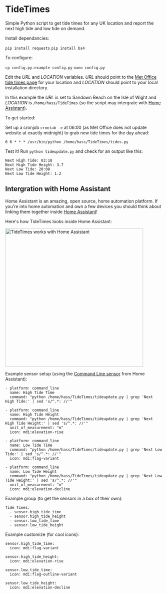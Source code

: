 # TideTimes
Simple Python script to get tide times for any UK location and report the next high tide and low tide on demand.

Install dependancies:

```pip install requests```
```pip install bs4```
    
To configure:

```cp config.py.example config.py```
```nano config.py```

Edit the *URL* and *LOCATION* variables. *URL* should point to the [Met Office tide times page](http://www.metoffice.gov.uk/public/weather/tide-times) for your location and *LOCATION* should point to your local installation directory.

In this example the *URL* is set to Sandown Beach on the Isle of Wight and *LOCATION* is `/home/hass/TideTimes` (so the script may intergrate with [Home Assistant](https://home-assistant.io/)).

To get started:

Set up a cronjob `crontab -e` at 06:00 (as Met Office does not update website at exactly midnight) to grab new tide times for the day ahead:

```0 6 * * * /usr/bin/python /home/hass/TideTimes/tides.py```

Test it! Run `python tideupdate.py` and check for an output like this:

```
Next High Tide: 03:18
Next High Tide Height: 3.7
Next Low Tide: 20:08
Next Low Tide Height: 1.2
```

## Intergration with Home Assistant

Home Assistant is an amazing, open source, home automation platform. If you're into home automation and own a few devices you should think about linking them together inside [Home Assistant](https://home-assistant.io/)!

Here's how TideTimes looks inside Home Assistant:

<img src="https://raw.githubusercontent.com/imikerussell/TideTimes/master/tidetimes.png" width="441" alt="TideTimes works with Home Assistant">

Example sensor setup (using the [Command Line sensor](https://home-assistant.io/components/sensor.command_line/) from Home Assistant):

```
- platform: command_line
  name: High Tide Time
  command: "python /home/hass/TideTimes/tideupdate.py | grep 'Next High Tide:' | sed 's/^.*: //'"

- platform: command_line
  name: High Tide Height
  command: "python /home/hass/TideTimes/tideupdate.py | grep 'Next High Tide Height:' | sed 's/^.*: //'"
  unit_of_measurement: "m"
  icon: mdi:elevation-rise

- platform: command_line
  name: Low Tide Time
  command: "python /home/hass/TideTimes/tideupdate.py | grep 'Next Low Tide:' | sed 's/^.*: //'"
  icon: mdi:flag-variant

- platform: command_line
  name: Low Tide Height
  command: "python /home/hass/TideTimes/tideupdate.py | grep 'Next Low Tide Height:' | sed 's/^.*: //'"
  unit_of_measurement: "m"
  icon: mdi:elevation-decline
```

Example group (to get the sensors in a box of their own):

```
Tide Times:
  - sensor.high_tide_time
  - sensor.high_tide_height
  - sensor.low_tide_time
  - sensor.low_tide_height
```

Example customize (for cool icons):

```
sensor.high_tide_time:
  icon: mdi:flag-variant

sensor.high_tide_height:
  icon: mdi:elevation-rise

sensor.low_tide_time:
  icon: mdi:flag-outline-variant

sensor.low_tide_height:
  icon: mdi:elevation-decline
```
